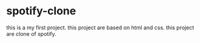 # spotify-clone

this is a my first project.
this project are based on html and css.
this project are clone of spotify.
